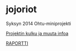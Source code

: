 jojoriot
========

Syksyn 2014 Ohtu-miniprojekti

[Projektin kulku ja muuta infoa](https://github.com/jllang/jojoriot/wiki)

[RAPORTTI](https://docs.google.com/document/d/19Ze_6VGcVHbxe73AOyHAo9CWCiZa5gWfJmhvQOjnXec/edit?usp=sharing)

